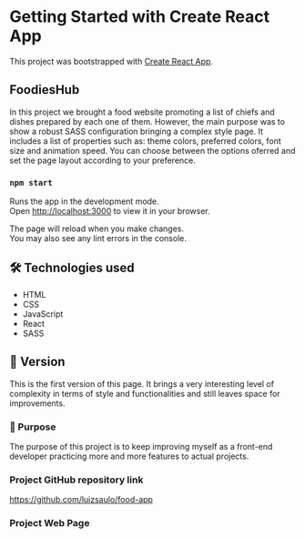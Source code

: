 # Getting Started with Create React App

This project was bootstrapped with [Create React App](https://github.com/facebook/create-react-app).

## FoodiesHub

In this project we brought a food website promoting a list of chiefs and dishes prepared by each one of them. However, the main purpose was to show a robust SASS configuration bringing a complex style page. It includes a list of properties such as: theme colors, preferred colors, font size and animation speed. You can choose between the options oferred and set the page layout according to your preference.

### `npm start`

Runs the app in the development mode.\
Open [http://localhost:3000](http://localhost:3000) to view it in your browser.

The page will reload when you make changes.\
You may also see any lint errors in the console.

## 🛠️ Technologies used

* HTML
* CSS
* JavaScript
* React
* SASS
## 📌 Version

This is the first version of this page. It brings a very interesting level of complexity in terms of style and functionalities and still leaves space for improvements.

### 🔩 Purpose

The purpose of this project is to keep improving myself as a front-end developer practicing more and more features to actual projects.

### Project GitHub repository link
https://github.com/luizsaulo/food-app

### Project Web Page
